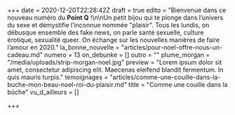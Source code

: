 +++
date = 2020-12-20T22:28:42Z
draft = true
edito = "Bienvenue dans ce nouveau numéro du **Point Q** !\n\nUn petit bijou qui te plonge dans l’univers du sexe et démystifie l’inconnue nommée \"plaisir\". Tous les lundis, on débusque ensemble des fake news, on parle santé sexuelle, culture érotique, sexualité queer. On échange sur les nouvelles manières de faire l’amour en 2020."
la_bonne_nouvelle = "articles/pour-noel-offre-nous-un-cadeau.md"
numero = 13
on_debunke = []
outro = ""
plume_morgan = "/media/uploads/strip-morgan-noel.jpg"
preview = "Lorem ipsum dolor sit amet, consectetur adipiscing elit. Maecenas eleifend blandit fermentum. In quis mauris turpis."
temoignages = "articles/comme-une-couille-dans-la-buche-mon-beau-noel-roi-du-plaisir.md"
title = "Comme une couille dans la bûche"
vu_d_ailleurs = []

+++
